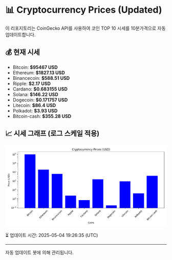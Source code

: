 
# 📊 Cryptocurrency Prices (Updated)

이 리포지토리는 CoinGecko API를 사용하여 코인 TOP 10 시세를 10분가격으로 자동 업데이트합니다.

## 💰 현재 시세
- Bitcoin: **$95467 USD**
- Ethereum: **$1827.13 USD**
- Binancecoin: **$588.51 USD**
- Ripple: **$2.17 USD**
- Cardano: **$0.683155 USD**
- Solana: **$146.22 USD**
- Dogecoin: **$0.171757 USD**
- Litecoin: **$86.4 USD**
- Polkadot: **$3.93 USD**
- Bitcoin-cash: **$355.28 USD**

## 📈 시세 그래프 (로그 스케일 적용)
![Crypto Prices](crypto_prices.png)

⏳ 업데이트 시간: 2025-05-04 19:26:35 (UTC)

---
자동 업데이트 봇에 의해 관리됩니다.
